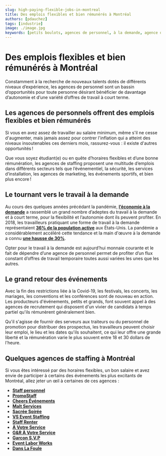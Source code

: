 ```yaml
---
slug: high-paying-flexible-jobs-in-montreal
title: Des emplois flexibles et bien rémunérés à Montréal
authors: [pdauchez]
tags: [industrie]
image: ./image.jpg
keywords: [petits boulots, agences de personnel, à la demande, agence de staffing, placement de personnel, emplois flexibles]
---
```


# Des emplois flexibles et bien rémunérés à Montréal

Constamment à la recherche de nouveaux talents dotés de différents niveaux d’expérience, les agences de personnel sont un bassin d’opportunités pour toute personne désirant bénéficier de davantage d’autonomie et d’une variété d’offres de travail à court terme.

<!--truncate-->

## Les agences de personnels offrent des emplois flexibles et bien rémunérés

Si vous en avez assez de travailler au salaire minimum, même s'il ne cesse d'augmenter, mais jamais assez pour contrer l'inflation qui a atteint des niveaux insoutenables ces derniers mois, rassurez-vous : il existe d'autres opportunités !

Que vous soyez étudiant(e) ou en quête d’horaires flexibles et d’une bonne rémunération, les agences de staffing proposent une multitude d’emplois dans différents secteurs tels que l’événementiel, la sécurité, les services d’installation, les agences de marketing, les événements sportifs, et bien plus encore !

## Le tournant vers le travail à la demande
Au cours des quelques années précédant la pandémie, [**l’économie à la demande**](https://help.workstaff.app/fr/blog/the-gigification-of-work/) a rassemblé un grand nombre d’adeptes du travail à la demande et à court terme, pour la flexibilité et l’autonomie dont ils peuvent profiter. En 2018, les travailleurs pratiquant une forme de travail à la demande représentaient [**36% de la population active**](https://www.gallup.com/workplace/240929/workplace-leaders-learn-real-gig-economy.aspx) aux États-Unis. La pandémie a considérablement accéléré cette tendance et la main d'œuvre à la demande a connu [**une hausse de 30%**](https://www.forbes.com/sites/serenitygibbons/2022/07/21/3-reasons-businesses-are-tapping-into-the-gig-economy/?sh=1b17902a101c).

Opter pour le travail à la demande est aujourd’hui monnaie courante et le fait de dépendre d’une agence de personnel permet de profiter d’un flux constant d’offres de travail temporaire toutes aussi variées les unes que les autres.

## Le grand retour des événements
Avec la fin des restrictions liée à la Covid-19, les festivals, les concerts, les mariages, les conventions et les conférences sont de nouveau en action. Les producteurs d'événements, petits et grands, font souvent appel à des agences de recrutement qui disposent d'un vivier de candidats à temps partiel qu'ils rémunèrent généralement bien. 

Qu'il s'agisse de fournir des serveurs aux traiteurs ou du personnel de promotion pour distribuer des prospectus, les travailleurs peuvent choisir leur emploi, le lieu et les dates qu'ils souhaitent, ce qui leur offre une grande liberté et la rémunération varie le plus souvent entre 18 et 30 dollars de l'heure.

## Quelques agences de staffing à Montréal
Si vous êtes intéressé par des horaires flexibles, un bon salaire et avez envie de participer à certains des événements les plus excitants de Montréal, allez jeter un œil à certaines de ces agences :


- [**Staff personnel**](https://staffpersonnel.com)
- [**PromoStaff**](http://www.promostaff.ca)
- [**Cheers Événements**](https://www.cheersevenements.com)
- [**Malt Services**](mailto:recrutement@maltservices.com)
- [**Sacrée Soirée**](https://sacreesoiree.com)
- [**VS Event Staffing**](https://www.vsevents.ca/)
- [**Staff Renter**](https://www.staffrenter.com/)
- [**À Votre Service**](https://agenceavotreservice.com/)
- [**G&R À Votre Service**](http://gravotreservice.com/)
- [**Garcon S.V.P**](http://www.garconsvp.com)
- [**Event Labor Works**](https://www.eventlaborworks.com/fr/accueil/)
- [**Dans La Foule**](http://danslafoule.ca/)